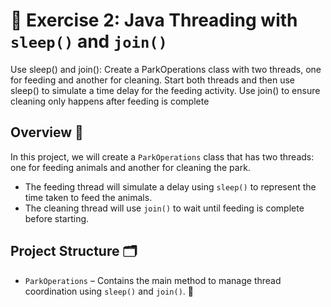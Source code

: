 # 🌳 Exercise 2: Java Threading with `sleep()` and `join()`

Use sleep() and join(): Create a ParkOperations class with two threads, one for feeding
and another for cleaning. Start both threads and then use sleep() to simulate a time delay
for the feeding activity. Use join() to ensure cleaning only happens after feeding is complete

## Overview 📜
In this project, we will create a `ParkOperations` class that has two threads: one for feeding animals and another for cleaning the park.
- The feeding thread will simulate a delay using `sleep()` to represent the time taken to feed the animals.
- The cleaning thread will use `join()` to wait until feeding is complete before starting.

## Project Structure 🗂️
- `ParkOperations` – Contains the main method to manage thread coordination using `sleep()` and `join()`. 🚀

